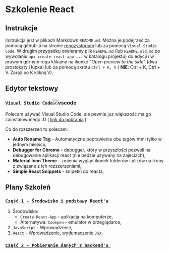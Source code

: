 # Szkolenie React

## Instrukcje

Instrukcja jest w plikach Markdown `README.md`. Można je podejrzeć za pomocą github-a na stronie [repozystorium](https://github.com/dkrzysztof/szkolenie-react-kredek) lub za pomocą `Visual Studio Code`.
W drugim przypadku otwieramy plik `README.md` (lub `README.old.md` po wywołaniu `npx create-react-app ...` w katalogu projektu) do edycji i w prawym górnym rogu klikamy na ikonke "_Open preview to the side_" (dwa prostokąty i lupka) lub za pomocą skrótu `Ctrl + K, V` ( **NIE**: Ctrl + K, Ctrl + V. Zaraz po K kliknij V).

## Edytor tekstowy

### `Visual Studio Code`<span style="height:1em">![vscode](https://upload.wikimedia.org/wikipedia/commons/thumb/9/9a/Visual_Studio_Code_1.35_icon.svg/256px-Visual_Studio_Code_1.35_icon.svg.png)</span>

Polecam używać Visual Studio Code, ale pewnie juz większość ma go zainstalowanego :D ( [link do pobrania](https://code.visualstudio.com/) ).

Co do rozszerzeń to polecam:

-   **Auto Rename Tag** - Automatyczne poprawienie obu tagów html tylko w jednym miejscu,
-   **Debugger for Chrome** - debugger, który w przyszłości pozwoli na debugowanie aplikacji react (nie bedzie uzywany na zajeciach),
-   **Material Icon Theme** - zmienia wygląd ikonek folderów i plików na ikony z związane z ich rozszerzeniami,
-   **Simple React Snippets** - snipetki do reacta,

## Plany Szkoleń

### [`Część 1 - Środowisko i podstawy React'a`](https://github.com/dkrzysztof/szkolenie-react/tree/master/part-1)

1. Środowisko:
    - `Create-React-App` - aplikacja na komputerze,
    - Alternatywa: `Codepen` - emulator w przeglądarce,
2. `JavaScript` - Wprowadzenie,
3. `React` - Wprowadzenie, wytłumaczenie `JSX`,

### [`Część 2 - Pobieranie danych z backend'u `](https://github.com/dkrzysztof/szkolenie-react/tree/master/part-2)
